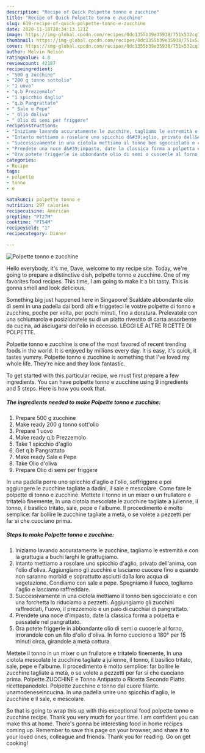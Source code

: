 ```yaml
---
description: "Recipe of Quick Polpette tonno e zucchine"
title: "Recipe of Quick Polpette tonno e zucchine"
slug: 619-recipe-of-quick-polpette-tonno-e-zucchine
date: 2020-11-18T20:34:13.121Z
image: https://img-global.cpcdn.com/recipes/0dc1355b39e35938/751x532cq70/polpette-tonno-e-zucchine-recipe-main-photo.jpg
thumbnail: https://img-global.cpcdn.com/recipes/0dc1355b39e35938/751x532cq70/polpette-tonno-e-zucchine-recipe-main-photo.jpg
cover: https://img-global.cpcdn.com/recipes/0dc1355b39e35938/751x532cq70/polpette-tonno-e-zucchine-recipe-main-photo.jpg
author: Melvin Nelson
ratingvalue: 4.8
reviewcount: 42187
recipeingredient:
- "500 g zucchine"
- "200 g tonno sottolio"
- "1 uovo"
- "q.b Prezzemolo"
- "1 spicchio daglio"
- "q.b Pangrattato"
- " Sale e Pepe"
- " Olio doliva"
- " Olio di semi per friggere"
recipeinstructions:
- "Iniziamo lavando accuratamente le zucchine, tagliamo le estremità e con la grattugia a buchi larghi le grattugiamo."
- "Intanto mettiamo a rosolare uno spicchio d&#39;aglio, privato dell&#39;anima, con l&#39;olio d&#39;oliva. Aggiungiamo gli zucchini e lasciamo cuocere fino a quando non saranno morbidi e soprattutto asciutti dalla loro acqua di vegetazione. Condiamo con sale e pepe. Spegniamo il fuoco, togliamo l&#39;aglio e lasciamo raffreddare."
- "Successivamente in una ciotola mettiamo il tonno ben sgocciolato e con una forchetta lo riduciamo a pezzetti. Aggiungiamo gli zucchini raffreddati, l&#39;uovo, il prezzemolo e un paio di cucchiai di pangrattato."
- "Prendete una noce d&#39;impasto, date la classica forma a polpetta e passatele nel pangrattato."
- "Ora potete friggerle in abbondante olio di semi o cuocerle al forno, irrorandole con un filo d&#39;olio d&#39;oliva. In forno cuociono a 180° per 15 minuti circa, girandole a metà cottura."
categories:
- Recipe
tags:
- polpette
- tonno
- e

katakunci: polpette tonno e 
nutrition: 297 calories
recipecuisine: American
preptime: "PT27M"
cooktime: "PT54M"
recipeyield: "1"
recipecategory: Dinner

---
```



![Polpette tonno e zucchine](https://img-global.cpcdn.com/recipes/0dc1355b39e35938/751x532cq70/polpette-tonno-e-zucchine-recipe-main-photo.jpg)

Hello everybody, it's me, Dave, welcome to my recipe site. Today, we're going to prepare a distinctive dish, polpette tonno e zucchine. One of my favorites food recipes. This time, I am going to make it a bit tasty. This is gonna smell and look delicious.

Something big just happened here in Singapore! Scaldate abbondante olio di semi in una padella dai bordi alti e friggeteci le vostre polpette di tonno e zucchine, poche per volta, per pochi minuti, fino a doratura. Prelevatele con una schiumarola e posizionatele su di un piatto rivestito di carta assorbente da cucina, ad asciugarsi dell&#39;olio in eccesso. LEGGI LE ALTRE RICETTE DI POLPETTE.

Polpette tonno e zucchine is one of the most favored of recent trending foods in the world. It is enjoyed by millions every day. It is easy, it's quick, it tastes yummy. Polpette tonno e zucchine is something that I've loved my whole life. They're nice and they look fantastic.


To get started with this particular recipe, we must first prepare a few ingredients. You can have polpette tonno e zucchine using 9 ingredients and 5 steps. Here is how you cook that.

<!--inarticleads1-->

##### The ingredients needed to make Polpette tonno e zucchine:

1. Prepare 500 g zucchine
1. Make ready 200 g tonno sott&#39;olio
1. Prepare 1 uovo
1. Make ready q.b Prezzemolo
1. Take 1 spicchio d&#39;aglio
1. Get q.b Pangrattato
1. Make ready  Sale e Pepe
1. Take  Olio d&#39;oliva
1. Prepare  Olio di semi per friggere


In una padella porre uno spicchio d&#39;aglio e l&#39;olio, soffriggere e poi aggiungere le zucchine tagliate a dadini, il sale e mescolare. Come fare le polpette di tonno e zucchine. Mettete il tonno in un mixer o un frullatore e tritatelo finemente, In una ciotola mescolate le zucchine tagliate a julienne, il tonno, il basilico tritato, sale, pepe e l&#39;albume. Il procedimento è molto semplice: far bollire le zucchine tagliate a metà, o se volete a pezzetti per far si che cuociano prima. 

<!--inarticleads2-->

##### Steps to make Polpette tonno e zucchine:

1. Iniziamo lavando accuratamente le zucchine, tagliamo le estremità e con la grattugia a buchi larghi le grattugiamo.
1. Intanto mettiamo a rosolare uno spicchio d&#39;aglio, privato dell&#39;anima, con l&#39;olio d&#39;oliva. Aggiungiamo gli zucchini e lasciamo cuocere fino a quando non saranno morbidi e soprattutto asciutti dalla loro acqua di vegetazione. Condiamo con sale e pepe. Spegniamo il fuoco, togliamo l&#39;aglio e lasciamo raffreddare.
1. Successivamente in una ciotola mettiamo il tonno ben sgocciolato e con una forchetta lo riduciamo a pezzetti. Aggiungiamo gli zucchini raffreddati, l&#39;uovo, il prezzemolo e un paio di cucchiai di pangrattato.
1. Prendete una noce d&#39;impasto, date la classica forma a polpetta e passatele nel pangrattato.
1. Ora potete friggerle in abbondante olio di semi o cuocerle al forno, irrorandole con un filo d&#39;olio d&#39;oliva. In forno cuociono a 180° per 15 minuti circa, girandole a metà cottura.


Mettete il tonno in un mixer o un frullatore e tritatelo finemente, In una ciotola mescolate le zucchine tagliate a julienne, il tonno, il basilico tritato, sale, pepe e l&#39;albume. Il procedimento è molto semplice: far bollire le zucchine tagliate a metà, o se volete a pezzetti per far si che cuociano prima. Polpette ZUCCHINE e Tonno Antipasto o Ricetta Secondo Piatto. ricettepanedolci. Polpette zucchine e tonno dal cuore filante. unamodeneseincucina. In una padella unire uno spicchio d&#39;aglio, le zucchine e il sale, e mescolare. 

So that is going to wrap this up with this exceptional food polpette tonno e zucchine recipe. Thank you very much for your time. I am confident you can make this at home. There's gonna be interesting food in home recipes coming up. Remember to save this page on your browser, and share it to your loved ones, colleague and friends. Thank you for reading. Go on get cooking!
